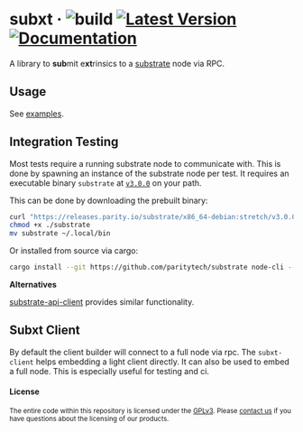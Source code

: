 # subxt &middot; ![build](https://github.com/paritytech/subxt/workflows/Rust/badge.svg) [![Latest Version](https://img.shields.io/crates/v/subxt.svg)](https://crates.io/crates/subxt) [![Documentation](https://docs.rs/subxt/badge.svg)](https://docs.rs/subxt)

A library to **sub**mit e**xt**rinsics to a [substrate](https://github.com/paritytech/substrate) node via RPC.

## Usage

See [examples](./examples).

## Integration Testing

Most tests require a running substrate node to communicate with. This is done by spawning an instance of the
substrate node per test. It requires an executable binary `substrate` at [`v3.0.0`](https://github.com/paritytech/substrate/releases/tag/v3.0.0) on your path.

This can be done by downloading the prebuilt binary:

```bash
curl "https://releases.parity.io/substrate/x86_64-debian:stretch/v3.0.0/substrate/substrate" --output substrate --location
chmod +x ./substrate
mv substrate ~/.local/bin
```

Or installed from source via cargo:

```bash
cargo install --git https://github.com/paritytech/substrate node-cli --tag=v3.0.0 --force
```




**Alternatives**

[substrate-api-client](https://github.com/scs/substrate-api-client) provides similar functionality.

## Subxt Client
By default the client builder will connect to a full node via rpc. The `subxt-client` helps
embedding a light client directly. It can also be used to embed a full node. This is especially
useful for testing and ci.

#### License

<sup>
The entire code within this repository is licensed under the <a href="LICENSE">GPLv3</a>.
Please <a href="https://www.parity.io/contact/">contact us</a> if you have questions about the licensing of our
 products.
</sup>
